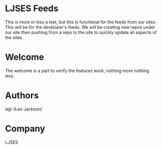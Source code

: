 LJSES Feeds
===========

This is more or less a test, but this is functional for the feeds from our sites. This will be for the developer's 
feeds. We will be creating new repos under our site then pushing from a repo to the site to quickly update all aspects
of the sites.

Welcome
=======

The welcome is a part to verify the features work, nothing more nothing less.

Authors
=======

lajjr (Leo Jackson)

Company
=======

LJSES

